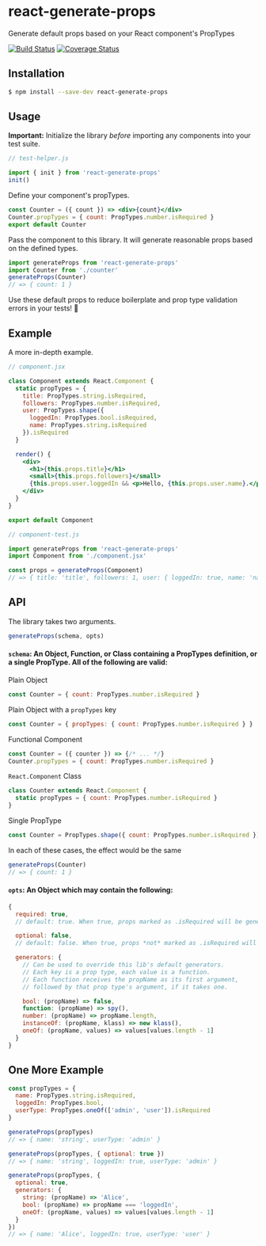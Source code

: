# react-generate-props
Generate default props based on your React component's PropTypes

[![Build Status](https://travis-ci.org/markalfred/react-generate-props.svg?branch=master)](https://travis-ci.org/markalfred/react-generate-props)
[![Coverage Status](https://coveralls.io/repos/github/markalfred/react-generate-props/badge.svg?branch=master)](https://coveralls.io/github/markalfred/react-generate-props?branch=master)

## Installation
```bash
$ npm install --save-dev react-generate-props
```

## Usage

**Important:**
Initialize the library *before* importing any components into your test suite.

```js
// test-helper.js

import { init } from 'react-generate-props'
init()
```

Define your component's propTypes.

```jsx
const Counter = ({ count }) => <div>{count}</div>
Counter.propTypes = { count: PropTypes.number.isRequired }
export default Counter
```

Pass the component to this library. It will generate reasonable props based on the defined types.

```js
import generateProps from 'react-generate-props'
import Counter from './counter'
generateProps(Counter)
// => { count: 1 }
```

Use these default props to reduce boilerplate and prop type validation errors in your tests! :tada:

## Example

A more in-depth example.

```jsx
// component.jsx

class Component extends React.Component {
  static propTypes = {
    title: PropTypes.string.isRequired,
    followers: PropTypes.number.isRequired,
    user: PropTypes.shape({
      loggedIn: PropTypes.bool.isRequired,
      name: PropTypes.string.isRequired
    }).isRequired
  }

  render() {
    <div>
      <h1>{this.props.title}</h1>
      <small>{this.props.followers}</small>
      {this.props.user.loggedIn && <p>Hello, {this.props.user.name}.</p>}
    </div>
  }
}

export default Component
```

```js
// component-test.js

import generateProps from 'react-generate-props'
import Component from './component.jsx'

const props = generateProps(Component)
// => { title: 'title', followers: 1, user: { loggedIn: true, name: 'name' } }
```

## API

The library takes two arguments.

```js
generateProps(schema, opts)
```

#### `schema`: An Object, Function, or Class containing a PropTypes definition, or a single PropType. All of the following are valid:

Plain Object
```js
const Counter = { count: PropTypes.number.isRequired }
```

Plain Object with a `propTypes` key
```js
const Counter = { propTypes: { count: PropTypes.number.isRequired } }
```

Functional Component
```js
const Counter = ({ counter }) => {/* ... */}
Counter.propTypes = { count: PropTypes.number.isRequired }
```

`React.Component` Class
```js
class Counter extends React.Component {
  static propTypes = { count: PropTypes.number.isRequired }
}
```

Single PropType
```js
const Counter = PropTypes.shape({ count: PropTypes.number.isRequired }).isRequired
```

In each of these cases, the effect would be the same
```js
generateProps(Counter)
// => { count: 1 }
```

#### `opts`: An Object which may contain the following:

```js
{
  required: true,
  // default: true. When true, props marked as .isRequired will be generated.

  optional: false,
  // default: false. When true, props *not* marked as .isRequired will be generated.

  generators: {
    // Can be used to override this lib's default generators.
    // Each key is a prop type, each value is a function.
    // Each function receives the propName as its first argument,
    // followed by that prop type's argument, if it takes one.

    bool: (propName) => false,
    function: (propName) => spy(),
    number: (propName) => propName.length,
    instanceOf: (propName, klass) => new klass(),
    oneOf: (propName, values) => values[values.length - 1]
  }
}
```

## One More Example

```js
const propTypes = {
  name: PropTypes.string.isRequired,
  loggedIn: PropTypes.bool,
  userType: PropTypes.oneOf(['admin', 'user']).isRequired
}

generateProps(propTypes)
// => { name: 'string', userType: 'admin' }

generateProps(propTypes, { optional: true })
// => { name: 'string', loggedIn: true, userType: 'admin' }

generateProps(propTypes, {
  optional: true,
  generators: {
    string: (propName) => 'Alice',
    bool: (propName) => propName === 'loggedIn',
    oneOf: (propName, values) => values[values.length - 1]
  }
})
// => { name: 'Alice', loggedIn: true, userType: 'user' }
```
